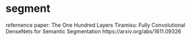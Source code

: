 # segment
<p>
  refernence paper: 
  The One Hundred Layers Tiramisu: Fully Convolutional DenseNets for Semantic Segmentation
  https://arxiv.org/abs/1611.09326
<p>
